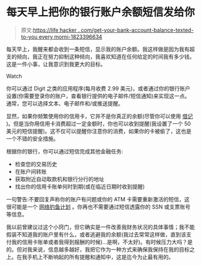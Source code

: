 # 每天早上把你的银行账户余额短信发给你

> 原文:[https://life hacker . com/get-your-bank-account-balance-texted-to-you every morni-1823396634](https://lifehacker.com/get-your-bank-account-balance-texted-to-you-every-morni-1823396634)

每天早上，我醒来都会收到一条短信，显示我的账户余额。我这样做是因为我有超支的倾向，我正在努力抑制这种倾向，我喜欢知道在任何给定的时间我有多少钱。这是一件小事，让我意识到我更大的目标。

Watch

你可以通过 Digit 之类的应用程序(每月收费 2.99 美元)，或者通过你的银行账户设置(你需要登录你的账户，查看银行提供的电子邮件/短信通知)来实现这一点。通常，您可以选择文本、电子邮件和/或推送提醒。

显然，如果你频繁使用你的信用卡，它并不是你真正的余额(尽管你可以使用 [借记](https://itunes.apple.com/us/app/debitize/id1224174438) )。但是当你用信用卡消费超过一定金额时，你也可以收到提醒(我设置了一个 50 美元的短信提醒)。这不仅可以提醒你注意你的消费，如果你的卡被偷了，这也是一个不错的安全措施。

根据你的银行，你可以通过短信完成其他金融任务:

*   检查您的交易历史
*   在账户间转账
*   获取附近自动取款机和银行分行的地址
*   找出你的信用卡账单何时到期(或在临近日期时收到提醒)

一句警告:不要回复声称你的账户有问题或你的 ATM 卡需要重新激活的短信，这很可能是一个 [网络钓鱼计划](https://www.nerdwallet.com/blog/banking/text-banking-pros-cons/) 。你再也不需要通过短信透露你的 SSN 或支票账号等信息。

我以前曾建议过这个小窍门，但它确实是一件改善我财务状况的具体事情；我不能假装不知道我的账户里有什么，或者逃避我的余额(我过去常常这样做，直到该支付我的信用卡账单或者我得到报酬的时候)...是啊，不太好)。有时候压力大吗？是的。但对我来说，信息越多越好，我把它作为一种方式来确保我保持在我的目标之上。在我手机上不断响起的所有提醒和通知中，这是迄今为止最有用的。